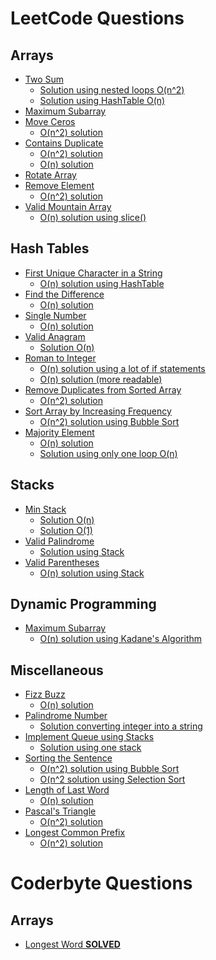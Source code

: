 # LeetCode Questions
## Arrays
- [Two Sum](https://leetcode.com/problems/two-sum/description/)
  - [Solution using nested loops O(n^2)](https://leetcode.com/problems/two-sum/discuss/1673556/Two-Sum)
  - [Solution using HashTable O(n)](https://leetcode.com/problems/two-sum/discuss/1689840/Two-Sum-(HashTable))
- [Maximum Subarray](https://leetcode.com/problems/maximum-subarray/description/)
- [Move Ceros](https://leetcode.com/problems/move-zeroes/description/)
  - [O(n^2) solution](https://leetcode.com/problems/move-zeroes/discuss/1701022/Move-Zeroes-O(n2)-(Naive-Approach))
- [Contains Duplicate](https://leetcode.com/problems/contains-duplicate/description/)
  - [O(n^2) solution](https://leetcode.com/submissions/detail/564624349/)
  - [O(n) solution](https://leetcode.com/problems/contains-duplicate/discuss/1700500/Contains-Duplicate-Solution-O(n))
- [Rotate Array](https://leetcode.com/problems/rotate-array/description/)
- [Remove Element](https://leetcode.com/problems/remove-element/)
  - [O(n^2) solution](https://leetcode.com/problems/remove-element/discuss/1702436/Remove-Element-(JavaScript))
- [Valid Mountain Array](https://leetcode.com/problems/valid-mountain-array)
  - [O(n) solution using slice()](https://leetcode.com/problems/valid-mountain-array/discuss/1719585/JavaScript-using-slice())
## Hash Tables
- [First Unique Character in a String](https://leetcode.com/problems/first-unique-character-in-a-string/description/)
  - [O(n) solution using HashTable](https://leetcode.com/problems/first-unique-character-in-a-string/discuss/1714092/Straightforward-solution-using-HashMap-(JavaScript))
- [Find the Difference](https://leetcode.com/problems/find-the-difference/)
  - [O(n) solution](https://leetcode.com/problems/find-the-difference/discuss/1761962/JavaScript-solution)
- [Single Number](https://leetcode.com/problems/single-number)
  - [O(n) solution](https://leetcode.com/problems/single-number/discuss/1727207/Easy-to-Understand-Solution-using-HashMap-(JavaScript))
- [Valid Anagram](https://leetcode.com/problems/valid-anagram/)
  - [Solution O(n)](https://leetcode.com/problems/valid-anagram/discuss/1684003/Valid-Anagram-(JavaScript))
- [Roman to Integer](https://leetcode.com/problems/roman-to-integer/)
  - [O(n) solution using a lot of if statements](https://leetcode.com/problems/roman-to-integer/discuss/1701056/Roman-to-Integer-(Naive-Approach))
  - [O(n) solution (more readable)](https://leetcode.com/problems/roman-to-integer/discuss/1702303/JavaScript-O(n)-Solution)
- [Remove Duplicates from Sorted Array](https://leetcode.com/problems/remove-duplicates-from-sorted-array/)
  - [O(n^2) solution](https://leetcode.com/problems/remove-duplicates-from-sorted-array/discuss/1702470/Remove-Duplicates-(JavaScript))
- [Sort Array by Increasing Frequency](https://leetcode.com/problems/sort-array-by-increasing-frequency/)
  - [O(n^2) solution using Bubble Sort](https://leetcode.com/problems/sort-array-by-increasing-frequency/discuss/1707575/Solution-using-HashTable-and-the-Bubble-Sort-algorithm-(JavaScript))
- [Majority Element](https://leetcode.com/problems/majority-element/)
  - [O(n) solution](https://leetcode.com/problems/majority-element/discuss/1837850/JavaScript-easy-solution-with-steps)
  - [Solution using only one loop O(n)](https://leetcode.com/problems/majority-element/discuss/1850368/Easy-solution-with-explanation-using-JavaScript)
## Stacks
- [Min Stack](https://leetcode.com/problems/min-stack/)
  - [Solution O(n)](https://leetcode.com/problems/min-stack/discuss/1687911/Min-Stack-(JavaScript))
  - [Solution O(1)](https://leetcode.com/problems/min-stack/discuss/1688108/Min-Stack-O(1)-Solution-(JavaScript))
- [Valid Palindrome](https://leetcode.com/problems/valid-palindrome)
  - [Solution using Stack](https://leetcode.com/problems/valid-palindrome/discuss/1714368/Solution-using-Stack-(JavaScript))
- [Valid Parentheses](https://leetcode.com/problems/valid-parentheses)
  - [O(n) solution using Stack](https://leetcode.com/problems/valid-parentheses/discuss/1721816/Solution-using-Stack-(JavaScript))
## Dynamic Programming
- [Maximum Subarray](https://leetcode.com/problems/maximum-subarray)
  - [O(n) solution using Kadane's Algorithm](https://leetcode.com/problems/maximum-subarray/discuss/1853294/Solution-using-Kadane's-Algorithm)
## Miscellaneous
- [Fizz Buzz](https://leetcode.com/problems/fizz-buzz)
  - [O(n) solution](https://leetcode.com/problems/fizz-buzz/discuss/1778499/Fizz-Buzz-(JavaScript))
- [Palindrome Number](https://leetcode.com/problems/palindrome-number/)
  - [Solution converting integer into a string](https://leetcode.com/submissions/detail/615290137/)
- [Implement Queue using Stacks](https://leetcode.com/problems/implement-queue-using-stacks/)
  - [Solution using one stack](https://leetcode.com/problems/implement-queue-using-stacks/discuss/1683113/Implement-Queue-using-Stacks-(JavaScript))
- [Sorting the Sentence](https://leetcode.com/problems/sorting-the-sentence)
  - [O(n^2) solution using Bubble Sort](https://leetcode.com/problems/sorting-the-sentence/discuss/1713351/Solution-using-Bubble-Sort)
  - [O(n^2 solution using Selection Sort](https://leetcode.com/problems/sorting-the-sentence/discuss/1713884/Solution-using-Selection-Sort)
- [Length of Last Word](https://leetcode.com/problems/length-of-last-word/)
  - [O(n) solution](https://leetcode.com/problems/length-of-last-word/discuss/1714454/Solution-(JavaScript))
- [Pascal's Triangle](https://leetcode.com/problems/pascals-triangle)
  - [O(n^2) solution](https://leetcode.com/problems/pascals-triangle/discuss/1763938/JavaScript-Solution)
- [Longest Common Prefix](https://leetcode.com/problems/longest-common-prefix/)
  - [O(n^2) solution](https://leetcode.com/problems/longest-common-prefix/discuss/1778455/JavaScript-Solution)
# Coderbyte Questions
## Arrays
- [Longest Word **SOLVED**](https://coderbyte.com/results/CDDR1:Longest%20Word:JavaScript)
